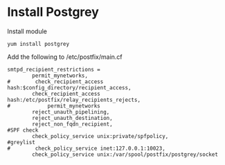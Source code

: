 Install Postgrey
===========================

Install module
```shell
yum install postgrey
```

Add the following to /etc/postfix/main.cf
```shell
smtpd_recipient_restrictions =
        permit_mynetworks,
#        check_recipient_access hash:$config_directory/recipient_access,
        check_recipient_access hash:/etc/postfix/relay_recipients_rejects,
#            permit_mynetworks
        reject_unauth_pipelining,
        reject_unauth_destination,
        reject_non_fqdn_recipient,
#SPF check
        check_policy_service unix:private/spfpolicy,
#greylist
#        check_policy_service inet:127.0.0.1:10023,
        check_policy_service unix:/var/spool/postfix/postgrey/socket
```

